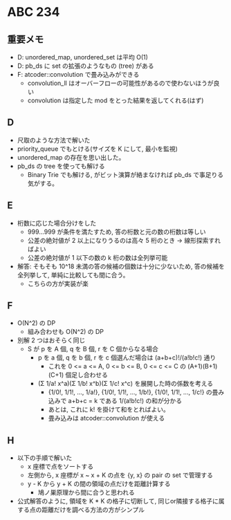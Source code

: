 # ABC 234

## 重要メモ

- D: unordered_map, unordered_set は平均 O(1)
- D: pb_ds に set の拡張のようなもの (tree) がある
- F: atcoder::convolution で畳み込みができる
  - convolution_ll はオーバーフローの可能性があるので使わないほうが良い
  - convolution は指定した mod をとった結果を返してくれる(はず)

## D

- 尺取のような方法で解いた
- priority_queue でもとける(サイズを K にして, 最小を監視)
- unordered_map の存在を思い出した。
- pb_ds の tree を使っても解ける
  - Binary Trie でも解ける, がビット演算が絡まなければ pb_ds で事足りる気がする。

## E

- 桁数に応じた場合分けをした
  - 999...999 が条件を満たすため, 答の桁数と元の数の桁数は等しい
  - 公差の絶対値が 2 以上になりうるのは高々 5 桁のとき -> 線形探索すればよい
  - 公差の絶対値が 1 以下の数の k 桁の数は全列挙可能
- 解答: そもそも 10^18 未満の答の候補の個数は十分に少ないため, 答の候補を全列挙して, 単純に比較しても間に合う。
  - こちらの方が実装が楽

## F

- O(N^2) の DP
  - 組み合わせも O(N^2) の DP
- 別解 2 つはおそらく同じ
  - S が p を A 個, q を B 個, r を C 個からなる場合
    - p を a 個, q を b 個, r を c 個選んだ場合は (a+b+c)!/(a!b!c!) 通り
      - これを 0 <= a <= A, 0 <= b <= B, 0 <= c <= C の (A+1)(B+1)(C+1) 個足し合わせる
    - (Σ 1/a! x^a)(Σ 1/b! x^b)(Σ 1/c! x^c) を展開した時の係数を考える
      - {1/0!, 1/1!, ..., 1/a!}, {1/0!, 1/1!, ..., 1/b!}, {1/0!, 1/1!, ..., 1/c!} の畳み込みで a+b+c = k である 1/(a!b!c!) の和が分かる
      - あとは, これに k! を掛けて和をとればよい。
      - 畳み込みは atcoder::convolution が使える

## H

- 以下の手順で解いた
  - x 座標で点をソートする
  - 左側から, x 座標が x ~ x + K の点を {y, x} の pair の set で管理する
  - y - K から y + K の間の領域の点だけを距離計算する
    - 鳩ノ巣原理から間に合うと思われる 
- 公式解答のように, 領域を K * K の格子に切断して, 同じor隣接する格子に属する点の距離だけを調べる方法の方がシンプル

